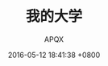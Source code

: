 ---
layout: post
type: essy
title:  "我的大学"
author: APQX
date:   2016-05-12 18:41:38 +0800
categories: essy
headpic: /assets/xbox_one_console.jpg
---